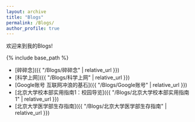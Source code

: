 ```yaml
---
layout: archive
title: "Blogs"
permalink: /Blogs/
author_profile: true
---
```


欢迎来到我的Blogs! 

{% include base_path %}

- [碎碎念]({{ "/Blogs/碎碎念" | relative_url }})
- [科学上网]({{ "/Blogs/科学上网" | relative_url }})
- [Google账号 互联网冲浪的基石]({{ "/Blogs/Google账号" | relative_url }})
- [北京大学校本部实用指南1：校园导览]({{ "/Blogs/北京大学校本部实用指南1" | relative_url }})
- [北京大学医学部生存指南]({{ "/Blogs/北京大学医学部生存指南" | relative_url }})


<br/>

<!-- Giscus 评论系统嵌入 -->

<script src="https://giscus.app/client.js"
        data-repo="ycyue10001/ycyue10001.github.io"
        data-repo-id="R_kgDOO3Tdyw"
        data-category="Announcements"
        data-category-id="DIC_kwDOO3Tdy84Crfqv"
        data-mapping="title"
        data-strict="0"
        data-reactions-enabled="1"
        data-emit-metadata="1"
        data-input-position="top"
        data-theme="preferred_color_scheme"
        data-lang="zh-CN"
        data-loading="lazy"
        crossorigin="anonymous"
        async>
</script>
